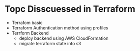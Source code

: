 # Topc Disscuessed in Terraform
- Terrafom basic
- Terraform Authentication method using profiles
- Terrform Backend
    - deploy backend using AWS CloudFormation
    - migrate terraform state into s3
